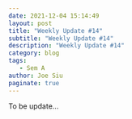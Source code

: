 ```yaml
---
date: 2021-12-04 15:14:49
layout: post
title: "Weekly Update #14"
subtitle: "Weekly Update #14"
description: "Weekly Update #14"
category: blog
tags:
   - Sem A
author: Joe Siu
paginate: true
---
```

To be update...
